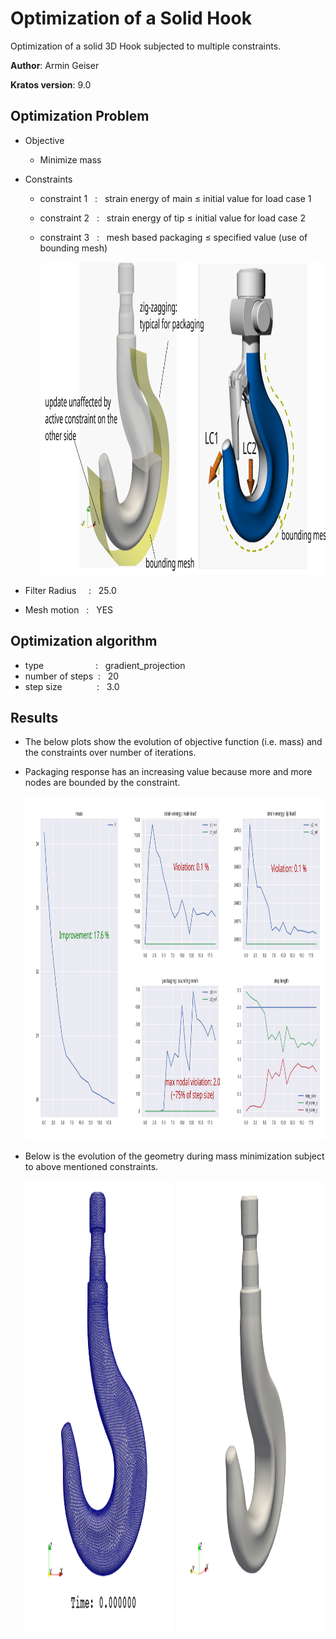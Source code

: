 # Optimization of a Solid Hook
Optimization of a solid 3D Hook subjected to multiple constraints. 

**Author**: Armin Geiser  

**Kratos version**: 9.0

## Optimization Problem
- Objective
    - Minimize mass

- Constraints
    - constraint 1  &nbsp; : &nbsp; strain energy of main &le; initial value for load case 1
    - constraint 2  &nbsp; : &nbsp; strain energy of tip &le; initial value for load case 2
    - constraint 3  &nbsp; : &nbsp; mesh based packaging &le; specified value (use of bounding mesh)  

        <img src="images/3D_Hook_Constraints.svg" height="500">    

- Filter Radius &nbsp; &nbsp; : &nbsp; 25.0

- Mesh motion &nbsp; : &nbsp; YES 

## Optimization algorithm
- type &nbsp; &nbsp; &nbsp; &nbsp; &nbsp; &nbsp; &nbsp; &nbsp; &nbsp; &nbsp; : &nbsp; gradient_projection
- number of steps &nbsp;: &nbsp; 20 &nbsp;
- step size &nbsp; &nbsp;&nbsp; &nbsp; &nbsp; &nbsp; &nbsp; : &nbsp; 3.0

## Results
- The below plots show the evolution of objective function (i.e. mass) and the constraints over number of iterations.
- Packaging response has an increasing value because more and more nodes are bounded by the constraint.

    <img src="images/3D_Hook_GridSpecAnnotatedPlot.svg" height="550">
    
  
- Below is the evolution of the geometry during mass minimization subject to above mentioned constraints.

    <img src="images/3D_Hook_MC.gif" width="1200" height="720">


